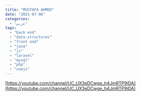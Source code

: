 ```yaml
---
title: "MUSTAFA AHMED"
date: "2021-07-06"
categories:
  - "عربي"
tags:
  - "back end"
  - "data-structures"
  - "front end"
  - "java"
  - "js"
  - "laravel"
  - "mysql"
  - "php"
  - "vuejs"
---
```


[https://youtube.com/channel/UC_UX3eDCwge_h4JmRTP9jDA](https://youtube.com/channel/UC_UX3eDCwge_h4JmRTP9jDA)
